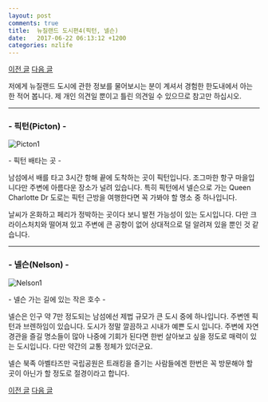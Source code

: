 ```yaml
---
layout: post
comments: true
title:  뉴질랜드 도시편4(픽턴, 넬슨)
date:   2017-06-22 06:13:12 +1200
categories: nzlife
---
```


<a href="{{ site.github.url }}/nzlife/2017/04/06/WhanganuiNPalmerstonNorth.html" class="page-change">이전 글</a>
<a href="{{ site.github.url }}/nzlife/2017/06/22/GreymouthNchristchurch.html" class="page-change">다음 글</a>

저에게 뉴질랜드 도시에 관한 정보를 물어보시는 분이 계셔서 경험한 한도내에서 아는 한 적어 봅니다. 제 개인 의견일 뿐이고 틀린 의견일 수 있으므로 참고만 하십시오.
<hr>
<div class="post-head">
    <h3>- 픽턴(Picton) -</h3>
    <img src="{{ site.url }}/assets/images/Picton1.jpg" alt="Picton1"/>
    <p class="image-description">- 픽턴 배타는 곳 -</p>
</div>

남섬에서 배를 타고 3시간 항해 끝에 도착하는 곳이 픽턴입니다. 조그마한 항구 마을입니다만 주변에 아름다운 장소가 널려 있습니다. 특히 픽턴에서 넬슨으로 가는 Queen Charlotte Dr 도로는 픽턴 근방을 여행한다면 꼭 가봐야 할 명소 중 하나입니다.

날씨가 온화하고 페리가 정박하는 곳이다 보니 발전 가능성이 있는 도시입니다. 다만 크라이스처치와 떨어져 있고 주변에 큰 공항이 없어 상대적으로 덜 알려져 있을 뿐인 것 같습니다.

<hr>
<div class="post-head">
    <h3>- 넬슨(Nelson) -</h3>
    <img src="{{ site.url }}/assets/images/Nelson1.jpg" alt="Nelson1"/>
    <p class="image-description">- 넬슨 가는 길에 있는 작은 호수 -</p>
</div>

넬슨은 인구 약 7만 정도되는 남섬에선 제법 규모가 큰 도시 중에 하나입니다. 주변엔 픽턴과 브렌하임이 있습니다. 도시가 정말 깔끔하고 시내가 예쁜 도시 입니다. 주변에 자연 경관을 즐길 명소들이 많아 나중에 기회가 된다면 한번 살아보고 싶을 정도로 매력이 있는 도시입니다. 다만 약간의 교통 정체가 있더군요.

넬슨 북족 아벨타즈만 국립공원은 트래킹을 즐기는 사람들에겐 한번은 꼭 방문해야 할 곳이 아닌가 할 정도로 절경이라고 합니다.

<a href="{{ site.github.url }}/nzlife/2017/04/06/WhanganuiNPalmerstonNorth.html" class="page-change">이전 글</a>
<a href="{{ site.github.url }}/nzlife/2017/06/22/GreymouthNchristchurch.html" class="page-change">다음 글</a>